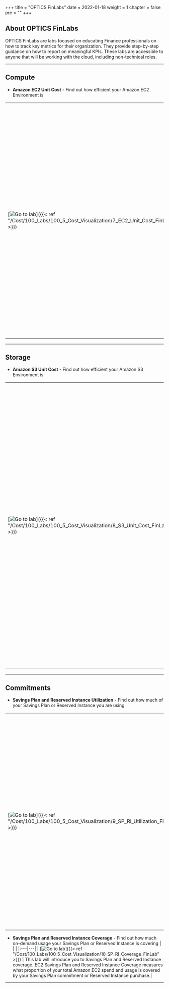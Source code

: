 +++
title = "OPTICS FinLabs"
date = 2022-01-18
weight = 1
chapter = false
pre = ""
+++

## About OPTICS FinLabs
OPTICS FinLabs are labs focused on educating Finance professionals on how to track key metrics for their organization. They provide step-by-step guidance on how to report on meaningful KPIs. These labs are accessible to anyone that will be working with the cloud, including non-technical roles. 


---

## Compute 

- **Amazon EC2 Unit Cost** - Find out how efficient your Amazon EC2 Environment is


| | |
|:---|---|
| [![Go to lab](/Common/images/gotolab.png)]({{< ref "/Cost/100_Labs/100_5_Cost_Visualization/7_EC2_Unit_Cost_FinLab" >}}) | This lab will introduce you unit economics. The average cost per Amazon EC2 usage hour, also known as the Amazon EC2 unit cost, is a great way to measure the aggregate impact of the Amazon EC2 cost optimization strategies used by your Organization. Utilizing Cost Explorer, it will walk you through how to report on your Amazon EC2 unit cost and what options you have to lower that value to increase your efficiency.|

---

## Storage

- **Amazon S3 Unit Cost** - Find out how efficient your Amazon S3 Environment is

| | |
|:---|---|
| [![Go to lab](/Common/images/gotolab.png)]({{< ref "/Cost/100_Labs/100_5_Cost_Visualization/8_S3_Unit_Cost_FinLab" >}}) | This lab builds upon unit economics. Amazon S3 Storage unit cost is a way to measure the aggregate impact of the Storage cost optimization strategies used by your Organization. Even if total S3 Storage spend is growing, a decreasing Unit Cost is a quick and simple way to communicate that optimizations have taken place and Storage spend is more efficient. Utilizing Cost Explorer, it will walk you through how to report on your Amazon S3 unit cost and what options you have to lower that value.|

---

## Commitments

- **Savings Plan and Reserved Instance Utilization** - Find out how much of your Savings Plan or Reserved Instance you are using

| | |
|:---|---|
| [![Go to lab](/Common/images/gotolab.png)]({{< ref "/Cost/100_Labs/100_5_Cost_Visualization/9_SP_RI_Utilization_FinLab" >}}) | This lab will introduce you to Savings Plan and Reserved Instance Utilization. EC2 Savings Plan and Reserved Instance utilization measures how much of your Savings Plan commitment or Reserved Instance purchase has been applied to instances (used), as a percentage of the total cost of the Savings Plan or Reserved Instance. |

- **Savings Plan and Reserved Instance Coverage** - Find out how much on-demand usage your Savings Plan or Reserved Instance is covering
| | |
|:---|---|
| [![Go to lab](/Common/images/gotolab.png)]({{< ref "/Cost/100_Labs/100_5_Cost_Visualization/10_SP_RI_Coverage_FinLab" >}}) | This lab will introduce you to Savings Plan and Reserved Instance coverage. EC2 Savings Plan and Reserved Instance Coverage measures what proportion of your total Amazon EC2 spend and usage is covered by your Savings Plan commitment or Reserved Instance purchase.| 

---

